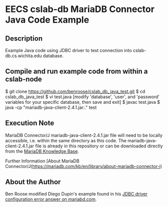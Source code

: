# EECS cslab-db MariaDB Connector Java Code Example

## Description

Example Java code using JDBC driver to test connection into cslab-db.cs.wichita.edu database.

## Compile and run example code from within a cslab-node

   $ git clone https://github.com/benroose/cslab_db_java_test.git
   $ cd cslab_db_java_test
   $ vi test.java
   [modify 'database', 'user', and 'password' variables for your specific database, then save and exit]
   $ javac test.java
   $ java -cp "mariadb-java-client-2.4.1.jar:." test

## Execution Note

MariaDB Connector/J mariadb-java-client-2.4.1.jar file will need to be locally accessible, i.e. within the same directory as this code. The mariadb-java-client-2.4.1.jar file is already in this repository or can be downloaded directly from the [MariaDB Knowledge Base](https://downloads.mariadb.com/Connectors/java/connector-java-2.4.1/mariadb-java-client-2.4.1.jar).

Further Information
[About MariaDB Connector/J(https://mariadb.com/kb/en/library/about-mariadb-connector-j)

## About the Author

Ben Roose modified Diego Dupin's example found in his [JDBC driver configuration error answer on mariabd.com](https://mariadb.com/kb/en/library/jdbc-driver-configuration-error/).